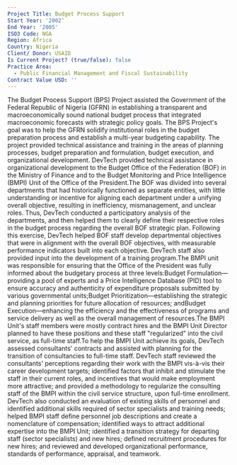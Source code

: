 ```yaml
---
Project Title: Budget Process Support
Start Year: '2002'
End Year: '2005'
ISO3 Code: NGA
Region: Africa
Country: Nigeria
Client/ Donor: USAID
Is Current Project? (true/false): false
Practice Area:
  - Public Financial Management and Fiscal Sustainability
Contract Value USD: ''
---
```

The Budget Process Support (BPS) Project assisted the Government of the Federal Republic of Nigeria (GFRN) in establishing a transparent and macroeconomically sound national budget process that integrated macroeconomic forecasts with strategic policy goals. The BPS Project's goal was to help the GFRN solidify institutional roles in the budget preparation process and establish a multi-year budgeting capability. The project provided technical assistance and training in the areas of planning processes, budget preparation and formulation, budget execution, and organizational development. DevTech provided technical assistance in organizational development to the Budget Office of the Federation (BOF) in the Ministry of Finance and to the Budget Monitoring and Price Intelligence (BMPI) Unit of the Office of the President.The BOF was divided into several departments that had historically functioned as separate entities, with little understanding or incentive for aligning each department under a unifying overall objective, resulting in inefficiency, mismanagement, and unclear roles. Thus, DevTech conducted a participatory analysis of the departments, and then helped them to clearly define their respective roles in the budget process regarding the overall BOF strategic plan. Following this exercise, DevTech helped BOF staff develop departmental objectives that were in alignment with the overall BOF objectives, with measurable performance indicators built into each objective. DevTech staff also provided input into the development of a training program.The BMPI unit was responsible for ensuring that the Office of the President was fully informed about the budgetary process at three levels:Budget Formulation—providing a pool of experts and a Price Intelligence Database (PID) tool to ensure accuracy and authenticity of expenditure proposals submitted by various governmental units;Budget Prioritization—establishing the strategic and planning priorities for future allocation of resources; andBudget Execution—enhancing the efficiency and the effectiveness of programs and service delivery as well as the overall management of resources.The BMPI Unit's staff members were mostly contract hires and the BMPI Unit Director planned to have these positions and these staff \"regularized\" into the civil service, as full-time staff.To help the BMPI Unit achieve its goals, DevTech assessed consultants' contracts and assisted with planning for the transition of consultancies to full-time staff. DevTech staff reviewed the consultants' perceptions regarding their work with the BMPI vis-à-vis their career development targets; identified factors that inhibit and stimulate the staff in their current roles, and incentives that would make employment more attractive; and provided a methodology to regularize the consulting staff of the BMPI within the civil service structure, upon full-time enrollment. DevTech also conducted an evaluation of existing skills of personnel and identified additional skills required of sector specialists and training needs; helped BMPI staff define personnel job descriptions and create a nomenclature of compensation; identified ways to attract additional expertise into the BMPI Unit; identified a transition strategy for departing staff (sector specialists) and new hires; defined recruitment procedures for new hires; and reviewed and developed organizational performance, standards of performance, appraisal, and teamwork.